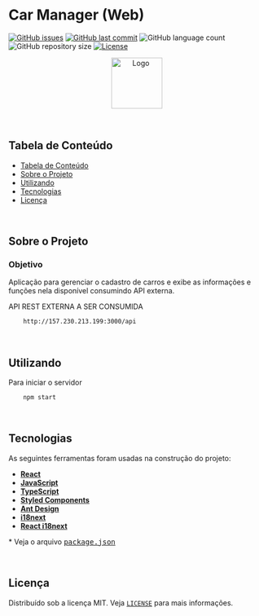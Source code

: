 # Car Manager (Web)

<!-- PROJECT SHIELDS -->

[![GitHub issues](https://img.shields.io/github/issues-raw/CarlosETB/car-manager-web.svg)](https://github.com/CarlosETB/car-manager-web/issues)
[![GitHub last commit](https://img.shields.io/github/last-commit/CarlosETB/car-manager-web.svg)](https://github.com/CarlosETB/car-manager-web/commits/master)
![GitHub language count](https://img.shields.io/github/languages/count/CarlosETB/car-manager-web?color=%2304D361)
![GitHub repository size](https://img.shields.io/github/repo-size/CarlosETB/car-manager-web)
[![License](https://img.shields.io/badge/license-MIT-brightgreen)](https://github.com/CarlosETB/car-manager-web/stargazers)

<!-- PROJECT LOGO -->

<p align="center">
    <img height="100px" src='https://fontmeme.com/permalink/201010/dfd39e1dcf6387c15b8d133399e762bd.png' alt="Logo">
</p>

<br />

<!-- TABLE OF CONTENTS -->

## Tabela de Conteúdo

- [Tabela de Conteúdo](#tabela-de-conte%C3%BAdo)
- [Sobre o Projeto](#sobre-o-projeto)
- [Utilizando](#utilizando)
- [Tecnologias](#tecnologias)
- [Licença](#licen%C3%A7a)

<br />

<!-- ABOUT THE PROJECT -->

## Sobre o Projeto

### Objetivo

Aplicação para gerenciar o cadastro de carros e exibe as informações e funções nela disponível consumindo API externa.

API REST EXTERNA A SER CONSUMIDA

```sh
    http://157.230.213.199:3000/api
```

<br />

<!-- USING -->

## Utilizando

Para iniciar o servidor

```sh
    npm start
```

<br />

## Tecnologias

As seguintes ferramentas foram usadas na construção do projeto:

- **[React](https://pt-br.reactjs.org/)**
- **[JavaScript](https://www.javascript.com/)**
- **[TypeScript](https://www.typescriptlang.org/)**
- **[Styled Components](https://styled-components.com/)**
- **[Ant Design](https://ant.design/)**
- **[i18next](https://www.i18next.com/)**
- **[React i18next](https://www.i18next.com/)**

\* Veja o arquivo <kbd>[package.json](./package.json)</kbd>

<br />

<!-- LICENSE -->

## Licença

Distribuído sob a licença MIT. Veja [`LICENSE`](./LICENSE) para mais informações.
